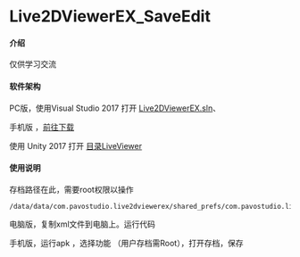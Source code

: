 # Live2DViewerEX_SaveEdit

#### 介绍
仅供学习交流

#### 软件架构
PC版，使用Visual Studio 2017 打开  [Live2DViewerEX.sln](Live2DViewerEX.sln)、

手机版 ，[前往下载](https://gitee.com/oOtroyOo/Live2DViewerEX_SaveEdit/releases)

使用 Unity 2017 打开 [目录LiveViewer](LiveViewer)

#### 使用说明

存档路径在此，需要root权限以操作

```
/data/data/com.pavostudio.live2dviewerex/shared_prefs/com.pavostudio.live2dviewerex.v2.playerprefs.xml

```

电脑版，复制xml文件到电脑上。运行代码

手机版，运行apk ，选择功能 （用户存档需Root），打开存档，保存
